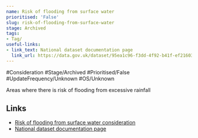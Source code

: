```yaml
---
name: Risk of flooding from surface water
prioritised: 'False'
slug: risk-of-flooding-from-surface-water
stage: Archived
tags:
- Tag/
useful-links:
- link_text: National dataset documentation page
  link_url: https://data.gov.uk/dataset/95ea1c96-f3dd-4f92-b41f-ef21603a2802/risk-of-flooding-from-surface-water-extent-3-3-percent-annual-chance
---
```


#Consideration #Stage/Archived #Prioritised/False #UpdateFrequency/Unknown #OS/Unknown

Areas where there is risk of flooding from excessive rainfall

## Links

* [Risk of flooding from surface water consideration](https://design.planning.data.gov.uk/planning-consideration/risk-of-flooding-from-surface-water)
* [National dataset documentation page](https://data.gov.uk/dataset/95ea1c96-f3dd-4f92-b41f-ef21603a2802/risk-of-flooding-from-surface-water-extent-3-3-percent-annual-chance)